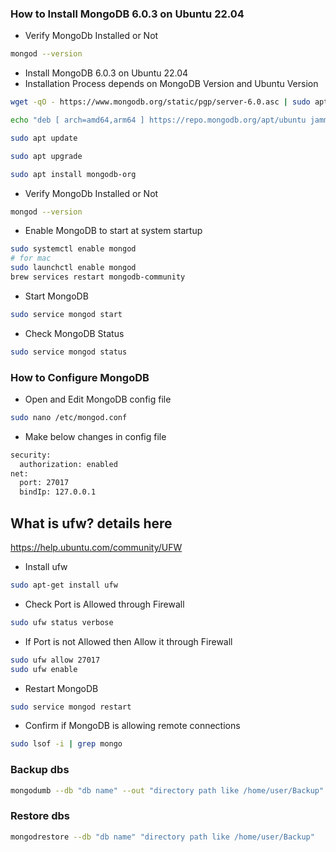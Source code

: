 ### How to Install MongoDB 6.0.3 on Ubuntu 22.04
- Verify MongoDb Installed or Not
```sh
mongod --version  
```
- Install MongoDB 6.0.3 on Ubuntu 22.04
- Installation Process depends on MongoDB Version and Ubuntu Version
```sh
wget -qO - https://www.mongodb.org/static/pgp/server-6.0.asc | sudo apt-key add -

echo "deb [ arch=amd64,arm64 ] https://repo.mongodb.org/apt/ubuntu jammy/mongodb-org/6.0 multiverse" | sudo tee /etc/apt/sources.list.d/mongodb-org-6.0.list

sudo apt update

sudo apt upgrade

sudo apt install mongodb-org
```

- Verify MongoDb Installed or Not
```sh
mongod --version  
```
- Enable MongoDB to start at system startup
```sh
sudo systemctl enable mongod
# for mac
sudo launchctl enable mongod
brew services restart mongodb-community
```
- Start MongoDB

```sh
sudo service mongod start
```
- Check MongoDB Status
```sh
sudo service mongod status 
```

### How to Configure MongoDB
- Open and Edit MongoDB config file
```sh
sudo nano /etc/mongod.conf
```
- Make below changes in config file
```sh
security:
  authorization: enabled
net:
  port: 27017
  bindIp: 127.0.0.1
```
## What is ufw? details here
https://help.ubuntu.com/community/UFW

- Install ufw
```sh
sudo apt-get install ufw
```
- Check Port is Allowed through Firewall
```sh
sudo ufw status verbose
```
- If Port is not Allowed then Allow it through Firewall
```sh
sudo ufw allow 27017
sudo ufw enable
```
- Restart MongoDB
```sh
sudo service mongod restart
```
- Confirm if MongoDB is allowing remote connections
```sh
sudo lsof -i | grep mongo
```

### Backup dbs  
``` sh
mongodumb --db "db name" --out "directory path like /home/user/Backup"
```
### Restore dbs 
``` sh
mongodrestore --db "db name" "directory path like /home/user/Backup"
```